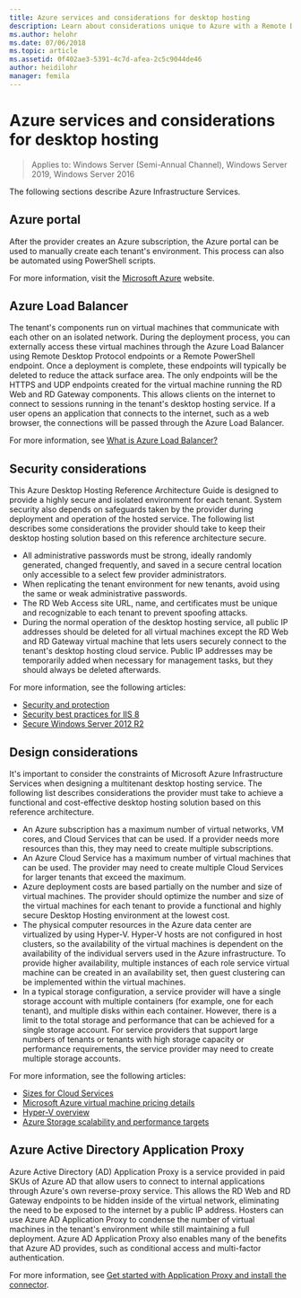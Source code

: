 ```yaml
---
title: Azure services and considerations for desktop hosting
description: Learn about considerations unique to Azure with a Remote Desktop hosting solution.
ms.author: helohr
ms.date: 07/06/2018
ms.topic: article
ms.assetid: 0f402ae3-5391-4c7d-afea-2c5c9044de46
author: heidilohr
manager: femila
---
```

# Azure services and considerations for desktop hosting

>Applies to: Windows Server (Semi-Annual Channel), Windows Server 2019, Windows Server 2016

The following sections describe Azure Infrastructure Services.

## Azure portal

After the provider creates an Azure subscription, the Azure portal can be used to manually create each tenant's environment. This process can also be automated using PowerShell scripts.

For more information, visit the [Microsoft Azure](https://www.azure.microsoft.com) website.

## Azure Load Balancer

The tenant's components run on virtual machines that communicate with each other on an isolated network. During the deployment process, you can externally access these virtual machines through the Azure Load Balancer using Remote Desktop Protocol endpoints or a Remote PowerShell endpoint. Once a deployment is complete, these endpoints will typically be deleted to reduce the attack surface area. The only endpoints will be the HTTPS and UDP endpoints created for the virtual machine running the RD Web and RD Gateway components. This allows clients on the internet to connect to sessions running in the tenant's desktop hosting service. If a user opens an application that connects to the internet, such as a web browser, the connections will be passed through the Azure Load Balancer.

For more information, see [What is Azure Load Balancer?](/azure/load-balancer/load-balancer-overview)

## Security considerations

This Azure Desktop Hosting Reference Architecture Guide is designed to provide a highly secure and isolated environment for each tenant. System security also depends on safeguards taken by the provider during deployment and operation of the hosted service. The following list describes some considerations the provider should take to keep their desktop hosting solution based on this reference architecture secure.

- All administrative passwords must be strong, ideally randomly generated, changed frequently, and saved in a secure central location only accessible to a select few provider administrators.
- When replicating the tenant environment for new tenants, avoid using the same or weak administrative passwords.
- The RD Web Access site URL, name, and certificates must be unique and recognizable to each tenant to prevent spoofing attacks.
- During the normal operation of the desktop hosting service, all public IP addresses should be deleted for all virtual machines except the RD Web and RD Gateway virtual machine that lets users securely connect to the tenant's desktop hosting cloud service. Public IP addresses may be temporarily added when necessary for management tasks, but they should always be deleted afterwards.

For more information, see the following articles:

- [Security and protection](/previous-versions/windows/it-pro/windows-server-2012-r2-and-2012/hh831778(v=ws.11))
- [Security best practices for IIS 8](/previous-versions/windows/it-pro/windows-server-2012-r2-and-2012/jj635855(v=ws.11))
- [Secure Windows Server 2012 R2](/previous-versions/windows/it-pro/windows-server-2012-r2-and-2012/hh831360(v=ws.11))

## Design considerations

It's important to consider the constraints of Microsoft Azure Infrastructure Services when designing a multitenant desktop hosting service. The following list describes considerations the provider must take to achieve a functional and cost-effective desktop hosting solution based on this reference architecture.

- An Azure subscription has a maximum number of virtual networks, VM cores, and Cloud Services that can be used. If a provider needs more resources than this, they may need to create multiple subscriptions.
- An Azure Cloud Service has a maximum number of virtual machines that can be used. The provider may need to create multiple Cloud Services for larger tenants that exceed the maximum.
- Azure deployment costs are based partially on the number and size of virtual machines. The provider should optimize the number and size of the virtual machines for each tenant to provide a functional and highly secure Desktop Hosting environment at the lowest cost.
- The physical computer resources in the Azure data center are virtualized by using Hyper-V. Hyper-V hosts are not configured in host clusters, so the availability of the virtual machines is dependent on the availability of the individual servers used in the Azure infrastructure. To provide higher availability, multiple instances of each role service virtual machine can be created in an availability set, then guest clustering can be implemented within the virtual machines.
- In a typical storage configuration, a service provider will have a single storage account with multiple containers (for example, one for each tenant), and multiple disks within each container. However, there is a limit to the total storage and performance that can be achieved for a single storage account. For service providers that support large numbers of tenants or tenants with high storage capacity or performance requirements, the service provider may need to create multiple storage accounts.

For more information, see the following articles:

- [Sizes for Cloud Services](/azure/cloud-services/cloud-services-sizes-specs)
- [Microsoft Azure virtual machine pricing details](https://azure.microsoft.com/pricing/details/virtual-machines/)
- [Hyper-V overview](/previous-versions/windows/it-pro/windows-server-2012-r2-and-2012/hh831531(v=ws.11))
- [Azure Storage scalability and performance targets](/azure/storage/common/storage-scalability-targets)

## Azure Active Directory Application Proxy

Azure Active Directory (AD) Application Proxy is a service provided in paid SKUs of Azure AD that allow users to connect to internal applications through Azure's own reverse-proxy service. This allows the RD Web and RD Gateway endpoints to be hidden inside of the virtual network, eliminating the need to be exposed to the internet by a public IP address. Hosters can use Azure AD Application Proxy to condense the number of virtual machines in the tenant's environment while still maintaining a full deployment. Azure AD Application Proxy also enables many of the benefits that Azure AD provides, such as conditional access and multi-factor authentication.

For more information, see [Get started with Application Proxy and install the connector](/azure/active-directory/manage-apps/application-proxy-enable).
